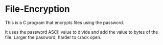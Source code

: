 # File-Encryption
This is a C program that encrypts files using the password.

It uses the password ASCII value to divide and add the value to bytes of the file. Larger the password, harder to crack open.
